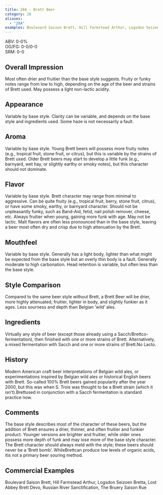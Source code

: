 ```yaml
---
title: 28A - Brett Beer
category: 28
aliases: 
  - "28A"
examples: Boulevard Saison Brett, Hill Farmstead Arthur, Logsdon Seizoen Bretta, Lost Abbey Brett Devo, Russian River Sanctification, The Bruery Saison Rue
---
```


ABV: 0-0%  
OG/FG: 0-0/0-0  
SRM: 0-0  

## Overall Impression
Most often drier and fruitier than the base style suggests. Fruity or funky notes range from low to high, depending on the age of the beer and strains of Brett used. May possess a light non-lactic acidity.

## Appearance
Variable by base style. Clarity can be variable, and depends on the base style and ingredients used. Some haze is not necessarily a fault.

## Aroma
Variable by base style. Young Brett beers will possess more fruity notes (e.g., tropical fruit, stone fruit, or citrus), but this is variable by the strains of Brett used. Older Brett beers may start to develop a little funk (e.g., barnyard, wet hay, or slightly earthy or smoky notes), but this character should not dominate.

## Flavor
Variable by base style. Brett character may range from minimal to aggressive. Can be quite fruity (e.g., tropical fruit, berry, stone fruit, citrus), or have some smoky, earthy, or barnyard character. Should not be unpleasantly funky, such as Band-Aid, fetid, nail polish remover, cheese, etc. Always fruitier when young, gaining more funk with age. May not be lactic. Malt flavors are often less pronounced than in the base style, leaving a beer most often dry and crisp due to high attenuation by the Brett.

## Mouthfeel
Variable by base style. Generally has a light body, lighter than what might be expected from the base style but an overly thin body is a fault. Generally moderate to high carbonation. Head retention is variable, but often less than the base style.

## Style Comparison
Compared to the same beer style without Brett, a Brett Beer will be drier, more highly attenuated, fruitier, lighter in body, and slightly funkier as it ages. Less sourness and depth than Belgian ‘wild’ ales.

## Ingredients
Virtually any style of beer (except those already using a Sacch/Brettco-fermentation), then finished with one or more strains of Brett. Alternatively, a mixed fermentation with Sacch and one or more strains of Brett.No Lacto.

## History
Modern American craft beer interpretations of Belgian wild ales, or experimentations inspired by Belgian wild ales or historical English beers with Brett. So-called 100% Brett beers gained popularity after the year 2000, but this was when S. Trois was thought to be a Brett strain (which it isn’t).Brettused in conjunction with a Sacch fermentation is standard practice now.

## Comments
The base style describes most of the character of these beers, but the addition of Brett ensures a drier, thinner, and often fruitier and funkier product. Younger versions are brighter and fruitier, while older ones possess more depth of funk and may lose more of the base style character. The Brett character should always meld with the style; these beers should never be a ‘Brett bomb’. WhileBrettcan produce low levels of organic acids, itis not a primary beer souring method.

## Commercial Examples
Boulevard Saison Brett, Hill Farmstead Arthur, Logsdon Seizoen Bretta, Lost Abbey Brett Devo, Russian River Sanctification, The Bruery Saison Rue